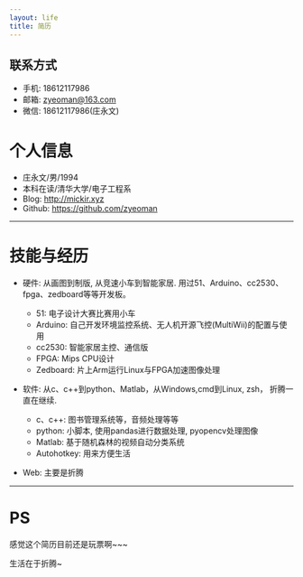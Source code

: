 ```yaml
---
layout: life
title: 简历
---
```


## 联系方式

- 手机: 18612117986
- 邮箱: zyeoman@163.com
- 微信: 18612117986(庄永文)

# 个人信息

- 庄永文/男/1994
- 本科在读/清华大学/电子工程系
- Blog: http://mickir.xyz
- Github: https://github.com/zyeoman

---

# 技能与经历

- 硬件: 从画图到制版, 从竞速小车到智能家居. 用过51、Arduino、cc2530、fpga、zedboard等等开发板。
    - 51: 电子设计大赛比赛用小车
    - Arduino: 自己开发环境监控系统、无人机开源飞控(MultiWii)的配置与使用
    - cc2530: 智能家居主控、通信版
    - FPGA: Mips CPU设计
    - Zedboard: 片上Arm运行Linux与FPGA加速图像处理
- 软件: 从c、c++到python、Matlab，从Windows,cmd到Linux, zsh， 折腾一直在继续.
    - c、c++: 图书管理系统等，音频处理等等
    - python: 小脚本, 使用pandas进行数据处理, pyopencv处理图像
    - Matlab: 基于随机森林的视频自动分类系统
    - Autohotkey: 用来方便生活

- Web: 主要是折腾

---
# PS

感觉这个简历目前还是玩票啊~~~

生活在于折腾~
